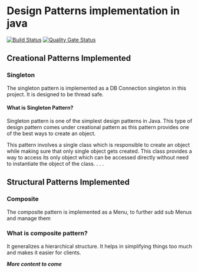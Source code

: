 # Design Patterns implementation in java

[![Build Status](https://travis-ci.org/snemmani/design-patterns-java.svg?branch=master)](https://travis-ci.org/snemmani/design-patterns-java) [![Quality Gate Status](https://sonarcloud.io/api/project_badges/measure?project=snemmani_design-patterns-java&metric=alert_status)](https://sonarcloud.io/dashboard?id=snemmani_design-patterns-java)

## Creational Patterns Implemented
### Singleton
The singleton pattern is implemented as a DB Connection singleton in this project. It is designed to be thread safe.
#### What is Singleton Pattern?

Singleton pattern is one of the simplest design patterns in Java. 
This type of design pattern comes under creational pattern as this 
pattern provides one of the best ways to create an object.

This pattern involves a single class which is responsible to create an object while making sure that only single object gets created. 
This class provides a way to access its only object which can be accessed directly without need to instantiate the object of the class.
.
.
.

## Structural Patterns Implemented
### Composite
The composite pattern is implemented as a Menu, to further add sub Menus and manage them
### What is composite pattern?
It generalizes a hierarchical structure. It helps in simplifying things too much and makes it easier for clients.

***More content to come***
